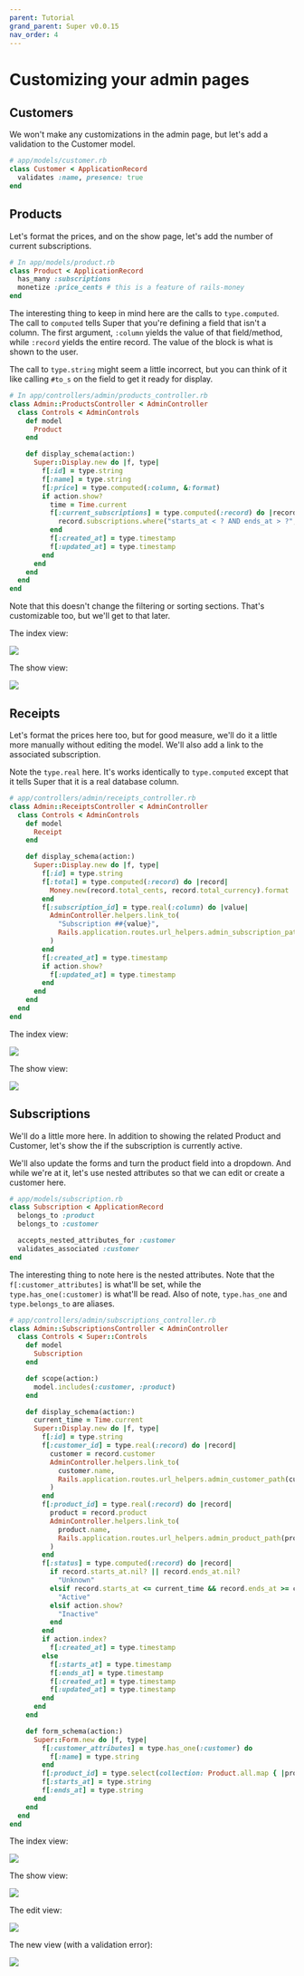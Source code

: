 ```yaml
---
parent: Tutorial
grand_parent: Super v0.0.15
nav_order: 4
---
```

# Customizing your admin pages

## Customers

We won't make any customizations in the admin page, but let's add a validation
to the Customer model.

```ruby
# app/models/customer.rb
class Customer < ApplicationRecord
  validates :name, presence: true
end
```

## Products

Let's format the prices, and on the show page, let's add the number of current
subscriptions.

```ruby
# In app/models/product.rb
class Product < ApplicationRecord
  has_many :subscriptions
  monetize :price_cents # this is a feature of rails-money
end
```

The interesting thing to keep in mind here are the calls to `type.computed`.
The call to `computed` tells Super that you're defining a field that isn't a
column. The first argument, `:column` yields the value of that field/method,
while `:record` yields the entire record. The value of the block is what is
shown to the user.

The call to `type.string` might seem a little incorrect, but you can think of it
like calling `#to_s` on the field to get it ready for display.

```ruby
# In app/controllers/admin/products_controller.rb
class Admin::ProductsController < AdminController
  class Controls < AdminControls
    def model
      Product
    end

    def display_schema(action:)
      Super::Display.new do |f, type|
        f[:id] = type.string
        f[:name] = type.string
        f[:price] = type.computed(:column, &:format)
        if action.show?
          time = Time.current
          f[:current_subscriptions] = type.computed(:record) do |record|
            record.subscriptions.where("starts_at < ? AND ends_at > ?", time, time).size
          end
          f[:created_at] = type.timestamp
          f[:updated_at] = type.timestamp
        end
      end
    end
  end
end
```

Note that this doesn't change the filtering or sorting sections. That's
customizable too, but we'll get to that later.

The index view:

![](/screenshots/0-0-12/products_custom1_index.png)

The show view:

![](/screenshots/0-0-12/products_custom1_show.png)


## Receipts

Let's format the prices here too, but for good measure, we'll do it a little
more manually without editing the model. We'll also add a link to the associated
subscription.

Note the `type.real` here. It's works identically to `type.computed` except that
it tells Super that it is a real database column.

```ruby
# app/controllers/admin/receipts_controller.rb
class Admin::ReceiptsController < AdminController
  class Controls < AdminControls
    def model
      Receipt
    end

    def display_schema(action:)
      Super::Display.new do |f, type|
        f[:id] = type.string
        f[:total] = type.computed(:record) do |record|
          Money.new(record.total_cents, record.total_currency).format
        end
        f[:subscription_id] = type.real(:column) do |value|
          AdminController.helpers.link_to(
            "Subscription ##{value}",
            Rails.application.routes.url_helpers.admin_subscription_path(value)
          )
        end
        f[:created_at] = type.timestamp
        if action.show?
          f[:updated_at] = type.timestamp
        end
      end
    end
  end
end
```

The index view:

![](/screenshots/0-0-12/receipts_custom1_index.png)

The show view:

![](/screenshots/0-0-12/receipts_custom1_show.png)


## Subscriptions

We'll do a little more here. In addition to showing the related Product and
Customer, let's show the if the subscription is currently active.

We'll also update the forms and turn the product field into a dropdown. And
while we're at it, let's use nested attributes so that we can edit or create a
customer here.

```ruby
# app/models/subscription.rb
class Subscription < ApplicationRecord
  belongs_to :product
  belongs_to :customer

  accepts_nested_attributes_for :customer
  validates_associated :customer
end
```

The interesting thing to note here is the nested attributes. Note that the
`f[:customer_attributes]` is what'll be set, while the `type.has_one(:customer)`
is what'll be read. Also of note, `type.has_one` and `type.belongs_to` are
aliases.

```ruby
# app/controllers/admin/subscriptions_controller.rb
class Admin::SubscriptionsController < AdminController
  class Controls < Super::Controls
    def model
      Subscription
    end

    def scope(action:)
      model.includes(:customer, :product)
    end

    def display_schema(action:)
      current_time = Time.current
      Super::Display.new do |f, type|
        f[:id] = type.string
        f[:customer_id] = type.real(:record) do |record|
          customer = record.customer
          AdminController.helpers.link_to(
            customer.name,
            Rails.application.routes.url_helpers.admin_customer_path(customer.id)
          )
        end
        f[:product_id] = type.real(:record) do |record|
          product = record.product
          AdminController.helpers.link_to(
            product.name,
            Rails.application.routes.url_helpers.admin_product_path(product.id)
          )
        end
        f[:status] = type.computed(:record) do |record|
          if record.starts_at.nil? || record.ends_at.nil?
            "Unknown"
          elsif record.starts_at <= current_time && record.ends_at >= current_time
            "Active"
          elsif action.show?
            "Inactive"
          end
        end
        if action.index?
          f[:created_at] = type.timestamp
        else
          f[:starts_at] = type.timestamp
          f[:ends_at] = type.timestamp
          f[:created_at] = type.timestamp
          f[:updated_at] = type.timestamp
        end
      end
    end

    def form_schema(action:)
      Super::Form.new do |f, type|
        f[:customer_attributes] = type.has_one(:customer) do
          f[:name] = type.string
        end
        f[:product_id] = type.select(collection: Product.all.map { |product| [product.name, product.id] })
        f[:starts_at] = type.string
        f[:ends_at] = type.string
      end
    end
  end
end
```

The index view:

![](/screenshots/0-0-12/subscriptions_custom1_index.png)

The show view:

![](/screenshots/0-0-12/subscriptions_custom1_show.png)

The edit view:

![](/screenshots/0-0-12/subscriptions_custom1_edit.png)

The new view (with a validation error):

![](/screenshots/0-0-12/subscriptions_custom1_new.png)
